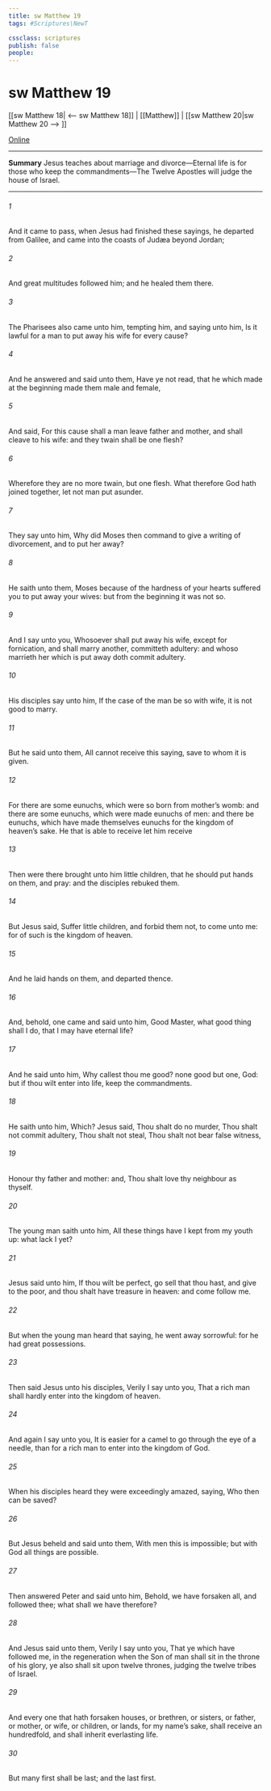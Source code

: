 ```yaml
---
title: sw Matthew 19
tags: #Scriptures\NewT

cssclass: scriptures
publish: false
people:
---
```


# sw Matthew 19
[[sw Matthew 18| <-- sw Matthew 18]] | [[Matthew]] | [[sw Matthew 20|sw Matthew 20 --> ]]

[Online](https://churchofjesuschrist.org/study/scriptures/nt/matt/19?lang=eng)

---
__Summary__
Jesus teaches about marriage and divorce—Eternal life is for those who keep the commandments—The Twelve Apostles will judge the house of Israel.

---
###### 1 
And it came to pass,  when Jesus had finished these sayings, he departed from Galilee, and came into the coasts of Judæa beyond Jordan;

###### 2 
And great multitudes followed him; and he healed them there.

###### 3 
The Pharisees also came unto him, tempting him, and saying unto him, Is it lawful for a man to put away his wife for every cause?

###### 4 
And he answered and said unto them, Have ye not read, that he which made  at the beginning made them male and female,

###### 5 
And said, For this cause shall a man leave father and mother, and shall cleave to his wife: and they twain shall be one flesh?

###### 6 
Wherefore they are no more twain, but one flesh. What therefore God hath joined together, let not man put asunder.

###### 7 
They say unto him, Why did Moses then command to give a writing of divorcement, and to put her away?

###### 8 
He saith unto them, Moses because of the hardness of your hearts suffered you to put away your wives: but from the beginning it was not so.

###### 9 
And I say unto you, Whosoever shall put away his wife, except  for fornication, and shall marry another, committeth adultery: and whoso marrieth her which is put away doth commit adultery.

###### 10 
His disciples say unto him, If the case of the man be so with  wife, it is not good to marry.

###### 11 
But he said unto them, All  cannot receive this saying, save  to whom it is given.

###### 12 
For there are some eunuchs, which were so born from  mother’s womb: and there are some eunuchs, which were made eunuchs of men: and there be eunuchs, which have made themselves eunuchs for the kingdom of heaven’s sake. He that is able to receive  let him receive 

###### 13 
Then were there brought unto him little children, that he should put  hands on them, and pray: and the disciples rebuked them.

###### 14 
But Jesus said, Suffer little children, and forbid them not, to come unto me: for of such is the kingdom of heaven.

###### 15 
And he laid  hands on them, and departed thence.

###### 16 
And, behold, one came and said unto him, Good Master, what good thing shall I do, that I may have eternal life?

###### 17 
And he said unto him, Why callest thou me good?  none good but one,  God: but if thou wilt enter into life, keep the commandments.

###### 18 
He saith unto him, Which? Jesus said, Thou shalt do no murder, Thou shalt not commit adultery, Thou shalt not steal, Thou shalt not bear false witness,

###### 19 
Honour thy father and  mother: and, Thou shalt love thy neighbour as thyself.

###### 20 
The young man saith unto him, All these things have I kept from my youth up: what lack I yet?

###### 21 
Jesus said unto him, If thou wilt be perfect, go  sell that thou hast, and give to the poor, and thou shalt have treasure in heaven: and come  follow me.

###### 22 
But when the young man heard that saying, he went away sorrowful: for he had great possessions.

###### 23 
Then said Jesus unto his disciples, Verily I say unto you, That a rich man shall hardly enter into the kingdom of heaven.

###### 24 
And again I say unto you, It is easier for a camel to go through the eye of a needle, than for a rich man to enter into the kingdom of God.

###### 25 
When his disciples heard  they were exceedingly amazed, saying, Who then can be saved?

###### 26 
But Jesus beheld  and said unto them, With men this is impossible; but with God all things are possible.

###### 27 
Then answered Peter and said unto him, Behold, we have forsaken all, and followed thee; what shall we have therefore?

###### 28 
And Jesus said unto them, Verily I say unto you, That ye which have followed me, in the regeneration when the Son of man shall sit in the throne of his glory, ye also shall sit upon twelve thrones, judging the twelve tribes of Israel.

###### 29 
And every one that hath forsaken houses, or brethren, or sisters, or father, or mother, or wife, or children, or lands, for my name’s sake, shall receive an hundredfold, and shall inherit everlasting life.

###### 30 
But many  first shall be last; and the last  first.

